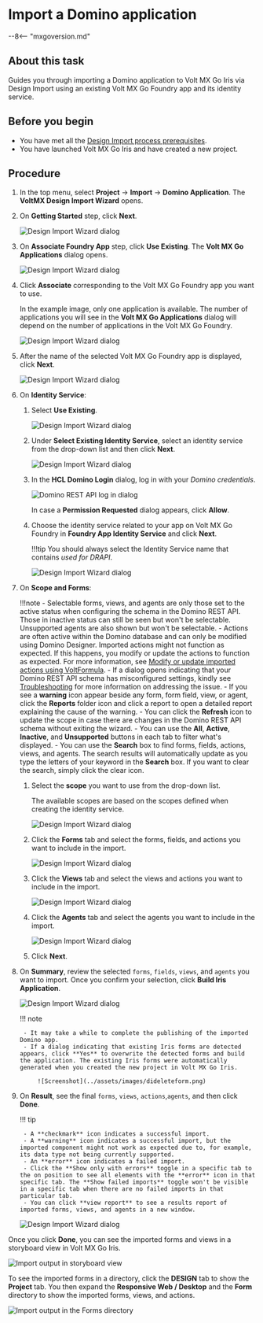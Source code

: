 # Import a Domino application 

--8<-- "mxgoversion.md"

## About this task

Guides you through importing a Domino application to Volt MX Go Iris via Design Import using an existing Volt MX Go Foundry app and its identity service.

## Before you begin

- You have met all the [Design Import process prerequisites](../tutorials/designimport.md#before-you-begin).  
- You have launched Volt MX Go Iris and have created a new project.

## Procedure

1. In the top menu, select **Project** &rarr; **Import** &rarr; **Domino Application**. The **VoltMX Design Import Wizard** opens.

2. On **Getting Started** step, click **Next**.

    ![Design Import Wizard dialog](../assets/images/diwizard.png)

3. On **Associate Foundry App** step, click **Use Existing**. The **Volt MX Go Applications** dialog opens.

    ![Design Import Wizard dialog](../assets/images/difoundryapp.png)

4. Click **Associate** corresponding to the Volt MX Go Foundry app you want to use. 

    In the example image, only one application is available. The number of applications you will see in the **Volt MX Go Applications** dialog will depend on the number of applications in the Volt MX Go Foundry. 

    ![Design Import Wizard dialog](../assets/images/diassociate.png)

5. After the name of the selected Volt MX Go Foundry app is displayed, click **Next**.

    ![Design Import Wizard dialog](../assets/images/difoundrybackend.png)

6. On **Identity Service**:

    1. Select **Use Existing**.

        ![Design Import Wizard dialog](../assets/images/diexistdrapi.png)

    2. Under **Select Existing Identity Service**, select an identity service from the drop-down list and then click **Next**.

        ![Design Import Wizard dialog](../assets/images/didrapi.png)

    3. In the **HCL Domino Login** dialog, log in with your *Domino credentials*.

        ![Domino REST API log in dialog](../assets/images/dicredential.png)

        In case a **Permission Requested** dialog appears, click **Allow**.

    4. Choose the identity service related to your app on Volt MX Go Foundry in **Foundry App Identity Service** and click **Next**.

        !!!tip
            You should always select the Identity Service name that contains *used for DRAPI*.

        ![Design Import Wizard dialog](../assets/images/difoundry.png)

7. On **Scope and Forms**:

    !!!note
        - Selectable forms, views, and agents are only those set to the active status when configuring the schema in the Domino REST API. Those in inactive status can still be seen but won't be selectable. Unsupported agents are also shown but won't be selectable. 
        - Actions are often active within the Domino database and can only be modified using Domino Designer. Imported actions might not function as expected. If this happens, you modify or update the actions to function as expected. For more information, see [Modify or update imported actions using VoltFormula](../howto/importvoltformula.md).
        - If a dialog opens indicating that your Domino REST API schema has misconfigured settings, kindly see [Troubleshooting](../references/troubleshoot.md#design-import) for more information on addressing the issue.
        - If you see a **warning** icon appear beside any form, form field, view, or agent, click the **Reports** folder icon and click a report to open a detailed report explaining the cause of the warning.
        - You can click the **Refresh** icon to update the scope in case there are changes in the Domino REST API schema without exiting the wizard.
        - You can use the **All**, **Active**, **Inactive**, and **Unsupported** buttons in each tab to filter what's displayed.
        - You can use the **Search** box to find forms, fields, actions, views, and agents. The search results will automatically update as you type the letters of your keyword in the **Search** box. If you want to clear the search, simply click the clear icon.

    1. Select the **scope** you want to use from the drop-down list.

        The available scopes are based on the scopes defined when creating the identity service.  

        ![Design Import Wizard dialog](../assets/images/discope.png)

    2. Click the **Forms** tab and select the forms, fields, and actions you want to include in the import.

        ![Design Import Wizard dialog](../assets/images/discopeform.png)

    3. Click the **Views** tab and select the views and actions you want to include in the import.

        ![Design Import Wizard dialog](../assets/images/didbviews.png)

    4. Click the **Agents** tab and select the agents you want to include in the import. 

        ![Design Import Wizard dialog](../assets/images/diagents.png)

    5. Click **Next**.

8. On **Summary**, review the selected `forms`, `fields`, `views`, and `agents` you want to import. Once you confirm your selection, click **Build Iris Application**.

    ![Design Import Wizard dialog](../assets/images/disummary.png)

    !!! note

        - It may take a while to complete the publishing of the imported Domino app.
        - If a dialog indicating that existing Iris forms are detected appears, click **Yes** to overwrite the detected forms and build the application. The existing Iris forms were automatically generated when you created the new project in Volt MX Go Iris. 

            ![Screenshot](../assets/images/dideleteform.png)

9. On **Result**, see the final `forms`, `views`, `actions`,`agents`, and then click **Done**.

    !!! tip

        - A **checkmark** icon indicates a successful import.  
        - A **warning** icon indicates a successful import, but the imported component might not work as expected due to, for example, its data type not being currently supported. 
        - An **error** icon indicates a failed import. 
        - Click the **Show only with errors** toggle in a specific tab to the on position to see all elements with the **error** icon in that specific tab. The **Show failed imports** toggle won't be visible in a specific tab when there are no failed imports in that particular tab.
        - You can click **view report** to see a results report of imported forms, views, and agents in a new window. 

    ![Design Import Wizard dialog](../assets/images/diresult.png)

Once you click **Done**, you can see the imported forms and views in a storyboard view in Volt MX Go Iris.

![Import output in storyboard view](../assets/images/dioutput.png)

To see the imported forms in a directory, click the **DESIGN** tab to show the **Project** tab. You then expand the **Responsive Web / Desktop** and the **Form** directory to show the imported forms, views, and actions.

![Import output in the Forms directory](../assets/images/dioutput1.png)
